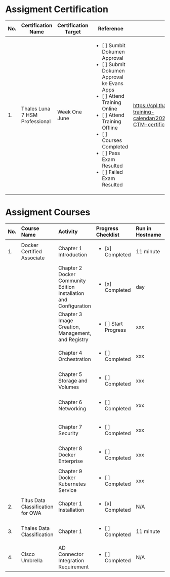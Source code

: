 # Assigment Certification
| No. |  Certification Name | Certification Target  | Reference | Progress | Notes  |
|-----|---------------------|-----------------------|-----------|----------|--------|
| 1.  | Thales Luna 7 HSM Professional | Week One June |  <ul><li>[ ] Sumbit Dokumen Approval</li><li>[ ] Submit Dokumen Approval ke Evans Apps</li><li>[ ] Attend Training Online</li><li>[ ] Attend Training Offline</li><li>[ ] Courses Completed</li><li>[ ] Pass Exam Resulted</li><li>[ ] Failed Exam Resulted</li></ul> | https://cpl.thalesgroup.com/technical-training-calendar/2023/06/apac/Thales-CTM-certification-online | Renew Certification |

# Assigment Courses

| No. |  Course Name | Activity | Progress Checklist | Run in Hostname | Duration  | Notes  | Prerequisites |
|:-----|:--------------|:----------|:----------|:----------|:-----------|:--------|:---------------|
| 1. | Docker Certified Associate | Chapter 1 Introduction | <ul><li>[x] Completed</li></ul> | 11 minute |  day | Login Account presales-msi.outlook.com | Cloud Guru |
|   |  | Chapter 2 Docker Community Edition Installation and Configuration | <ul><li>[x] Completed </li></ul> | day |  3 hours 15 minute | N/A | N/A |
|   |  | Chapter 3 Image Creation, Management, and Registry | <ul><li>[ ] Start Progress </li></ul> | xxx |  3 hours 15 minute | N/A | N/A |
|   |  | Chapter 4 Orchestration | <ul><li>[ ] Completed</li></ul> | xxx |  3 hours  | N/A | N/A |
|   |  | Chapter 5 Storage and Volumes | <ul><li>[ ] Completed</li></ul> | xxx |  2 hours | N/A | N/A |
|   |  | Chapter 6 Networking | <ul><li>[ ] Completed</li></ul> | xxx |  2 hour | N/A | N/A |
|   |  | Chapter 7 Security | <ul><li>[ ] Completed</li></ul> | xxx |  1 hour | N/A | N/A |
|   |  | Chapter 8 Docker Enterprise | <ul><li>[ ] Completed</li></ul> | xxx |  2 hours  | N/A | N/A |
|   |  | Chapter 9 Docker Kubernetes Service | <ul><li>[ ] Completed</li></ul> | xxx |  3 hours  | N/A | N/A |
| 2. | Titus Data Classification for OWA | Chapter 1 Installation | <ul><li>[x] Completed</li></ul> | N/A |  1 day |  N/A | N/A |
| 3. | Thales Data Classification | Chapter 1  | <ul><li>[ ] Completed</li></ul> | 11 minute |  day |  N/A | N/A |
| 4. | Cisco Umbrella | AD Connector Integration Requirement  | <ul><li>[ ] Completed</li></ul> | N/A | 5 day |  N/A | N/A |